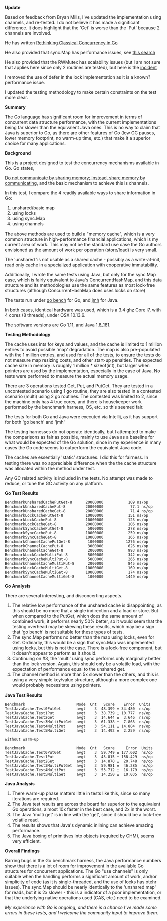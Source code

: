 **Update**

Based on feedback from Bryan Mills, I've updated the implementation using channels, and re-tested. I do not believe it has
made a significant difference. It does highlight that the 'Get' is worse than the 'Put' because 2 channels are involved.

He has written [Rethinking Classical Concurrency in Go](https://golang.org/wiki/Go-Community-Slides#rethinking-classical-concurrency-patterns)

He also provided that sync.Map has performance issues, see
[this search](https://github.com/golang/go/issues?utf8=✓&q=is%3Aissue+is%3Aopen+%22sync%3A%22+Map+in%3Atitle+label%3APerformance)

He also provided that the RWMutex has scalability issues (but I am not sure that applies here since only 2 routines are tested),
but here is the [incident](https://golang.org/issue/17973)

I removed the use of defer in the lock implementation as it is a known? performance issue.

I updated the testing methodology to make certain constraints on the test more clear.

**Summary**

The Go language has significant room for improvement in terms of concurrent data structure performance, with the current implementations being far
slower than the equivalent Java ones. This is no way to claim that Java is superior to Go, as there are other features of Go
(low GC pauses, lower memory footprint, no warm-up time, etc.) that make it a superior choice for many applications.

**Background**

This is a project designed to test the concurrency mechanisms available in Go. Go states,

[Do not communicate by sharing memory; instead, share memory by communicating.](https://blog.golang.org/share-memory-by-communicating)
and the basic mechanism to achieve this is channels.

In this test, I compare the 4 readily available ways to share information in Go:
 1. unshared/basic map 
 2. using locks 
 3. using sync.Map
 4. using channels
 
The above methods are used to build a "memory cache", which is a very common structure in high-performance financial applications, which is my current
area of work. This may not be the standard use case the Go authors envisioned as the amount of work per operation (store/load) is very small.

The 'unshared 'is not usable as a shared cache - possibly as a write-at-init, read only cache in a specialized application with cooperative immutability. 

Additionally, I wrote the same tests using Java, but only for the sync.Map case, which is fairly equivalent to Java's ConcurrentHashMap, and this
data structure and its methodologies use the same features as most lock-free structures (although ConcurrentHashMap does uses locks on store)

The tests run under [go bench]([https://golang.org/pkg/testing/) for Go, and [jmh](http://openjdk.java.net/projects/code-tools/jmh/) for Java.

In both cases, identical hardware was used, which is a 3.4 ghz Core i7, with 4 cores (8 threads), under OSX 10.13.6.

The software versions are Go 1.11, and Java 1.8_181.

**Testing Methodology**

The cache uses ints for keys and values, and the cache is limited to 1 million entries to avoid possible 'map' degradation.
The map is also pre-populated with the 1 million entries, and used for all of the tests, to ensure the tests do not measure map resizing costs, and
other start-up penalties. The expected cache size in memory is roughly 1 million * sizeof(int), but larger when pointers are used by the implementation,
especially in the case of Java. No tests were performed to measure the actual memory usage.

There are 3 operations tested Get, Put, and PutGet. They are tested in a uncontested scenario using 1 go routine, they are also tested
in a contested scenario (multi) using 2 go routines. The contested was limited to 2, since the machine only has 4 true cores, and there is 
housekeeper work performed by the benchmark harness, OS, etc. so this seemed fair.

The tests for both Go and Java were executed via Intellij, as it has support for both 'go bench' and 'jmh'

The testing harnesses do not operate identically, but I attempted to make the comparisons as fair as possible, mainly to use Java as a baseline
for what would be expected of the Go solution, since in my experience in many cases the Go code seems to outperform the equivalent Java code.

The caches are essentially 'static' structures. I did this for fairness. In testing there was no appreciable difference when the the cache structure
was allocated within the method under test. 

Any GC related activity is included in the tests. No attempt was made to reduce, or tune the GC activity on any platform.

**Go Test Results**

```
BenchmarkUnsharedCachePutGet-8    	20000000	       109 ns/op
BenchmarkUnsharedCachePut-8       	20000000	        77.1 ns/op
BenchmarkUnsharedCacheGet-8       	20000000	        71.4 ns/op
BenchmarkLockCachePutGet-8        	10000000	       151 ns/op
BenchmarkLockCachePut-8           	10000000	       123 ns/op
BenchmarkLockCacheGet-8           	20000000	       106 ns/op
BenchmarkSyncCachePutGet-8        	 5000000	       278 ns/op
BenchmarkSyncCachePut-8           	10000000	       259 ns/op
BenchmarkSyncCacheGet-8           	10000000	       165 ns/op
BenchmarkChannelCachePutGet-8     	 1000000	      1276 ns/op
BenchmarkChannelCachePut-8        	 3000000	       626 ns/op
BenchmarkChannelCacheGet-8        	 2000000	       993 ns/op
BenchmarkLockCacheMultiPut-8      	 5000000	       342 ns/op
BenchmarkSyncCacheMultiPut-8      	 5000000	       265 ns/op
BenchmarkChannelCacheMultiPut-8   	 2000000	       845 ns/op
BenchmarkLockCacheMultiGet-8      	10000000	       169 ns/op
BenchmarkSyncCacheMultiGet-8      	10000000	       174 ns/op
BenchmarkChannelCacheMultiGet-8   	 1000000	      1449 ns/op
```

**Go Analysis**

There are several interesting, and disconcerting aspects.

1. The relative low performance of the unshared cache is disappointing, 
as this should be no more that a single indirection and a load or store. But when compared to the PutGet,
which does the same amount of combined work, it performs nearly 50% better, so it would seem that the testing overhead may be skewing these results,
which may be a sign that 'go bench' is not suitable for these types of tests.
2. The sync.Map performs no better than the map using locks, even for Get. Ordinarliy, this would be a sign that sync.Map was implemented using
locks, but this is not the case. There is a lock-free component, but it doesn't appear to perform as it should.
3. Continuing on #3, the 'multi' using sync performs only marginally better than the lock version. Again, this should only be a volatile load, with the
expectation of performance equal to the unshared get.
4. The channel method is more than 5x slower than the others, and this is using a very simple key/value structure, although a more complex one would
probably necessitate using pointers.

**Java Test Results**

```
Benchmark                       Mode  Cnt   Score    Error  Units
TestJavaCache.Test0PutGet       avgt    3  48.399 ± 34.480  ns/op
TestJavaCache.Test1Put          avgt    3  38.739 ± 10.777  ns/op
TestJavaCache.Test2Get          avgt    3  14.644 ±  3.646  ns/op
TestJavaCache.Test3MultiPutGet  avgt    3  61.338 ±  7.863  ns/op
TestJavaCache.Test4MultiPut     avgt    3  54.111 ± 14.804  ns/op
TestJavaCache.Test5MultiGet     avgt    3  14.492 ±  2.259  ns/op

without warm-up

Benchmark                       Mode  Cnt   Score     Error  Units
TestJavaCache.Test0PutGet       avgt    3  59.749 ± 177.602  ns/op
TestJavaCache.Test1Put          avgt    3  43.815 ± 158.429  ns/op
TestJavaCache.Test2Get          avgt    3  14.870 ±  20.748  ns/op
TestJavaCache.Test3MultiPutGet  avgt    3  59.981 ±  46.285  ns/op
TestJavaCache.Test4MultiPut     avgt    3  53.712 ±  16.179  ns/op
TestJavaCache.Test5MultiGet     avgt    3  14.250 ±  10.035  ns/op
```

**Java Analysis**

1. There warm-up phase matters little in tests like this, since so many iterations are required.
1. The Java test results are across the board far superior to the equivalent Go operations, almost 10x faster in the best case, and 2x in the worst.
2. The Java 'multi get' is in line with the 'get', since it should be a lock-free volatile read.
3. The results shows that Java's dynamic inlining can achieve amazing performance.
4. The Java boxing of primitives into objects (required by CHM), seems very efficient. 

**Overall Findings**

Barring bugs in the Go benchmark harness, the Java performance numbers show that there is a lot of room for improvement in the available Go
structures for concurrent applications. The Go "use channels" is only suitable when the handling performs a significant amount of work, and/or
simplicity of code (as it is single-threaded, and the use of locks has otehr issues). The sync.Map should be nearly identically to the 'unshared map'
for reads, but it is 2x slower - this is a indicator of a poor implementation, or that the underlying native operations used (CAS, etc.) need to be
examined. 

_My experience with Go is ongoing, and there is a chance I've made some errors in these tests, and I welcome the community input to improve them._